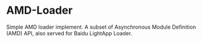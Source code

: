 AMD-Loader
==========

Simple AMD loader implement. 
A subset of Asynchronous Module Definition (AMD) API, also served for Baidu LightApp Loader.
